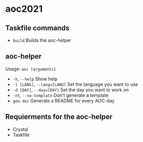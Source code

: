 # aoc2021

## Taskfile commands

- `build` Builds the aoc-helper

## aoc-helper

Usage: `aoc [arguments]`

- `-h`, `--help` Show help
- `-l [LANG]`, `--lang=[LANG]` Set the language you want to use
- `-d [DAY]`, `--day=[DAY]` Set the day you want to work on
- `-nt`, `--no-template` Don't generate a template
- `gen-doc` Generate a README for every AOC-day

## Requierments for the aoc-helper

- Crystal
- Taskfile
